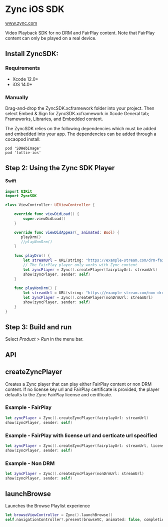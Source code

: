 # Zync iOS SDK
www.zync.com

Video Playback SDK for no DRM and FairPlay content. Note that FairPlay content can only be played on a real device.

## **Install ZyncSDK**: 
### Requirements
- Xcode 12.0+
- iOS 14.0+
### Manually

Drag-and-drop the ZyncSDK.xcframework folder into your project. Then select Embed & Sign for ZyncSDK.xcframework in Xcode General tab; Frameworks, Libraries, and Embedded content.

The ZyncSDK relies on the following dependencies which must be added and embedded into your app. The dependencies can be added through a cocaopod install:
```
pod 'SDWebImage'
pod 'lottie-ios'
```

## **Step 2:** Using the Zync SDK Player

#### Swift
```swift
import UIKit
import ZyncSDK

class ViewController: UIViewController {

    override func viewDidLoad() {
        super.viewDidLoad()
    }

    override func viewDidAppear(_ animated: Bool) {
       playDrm()
       //playNonDrm()
    }
    
    func playDrm() {
        let streamUrl = URL(string: "https://example-stream.com/drm-fairplay/sampleVideo/master.m3u8")!
        // The FairPlay player only works with Zync content
        let zyncPlayer = Zync().createPlayer(fairplayUrl: streamUrl)
        show(zyncPlayer, sender: self)
    }
    
    func playNonDrm() {
        let streamUrl = URL(string: "https://example-stream.com/non-drm/sampleVideo/master.m3u8")!
        let zyncPlayer = Zync().createPlayer(nonDrmUrl: streamUrl)
        show(zyncPlayer, sender: self)
    }
}
```

## **Step 3:** Build and run
Select _Product > Run_ in the menu bar.

## API

## createZyncPlayer
Creates a Zync player that can play either FairPlay content or non DRM content. If no license key url and FairPlay certificate is provided, the player defaults to the Zync FairPlay license and ceritficate.

### Example - FairPlay
```swift
let zyncPlayer = Zync().createZyncPlayer(fairplayUrl: streamUrl)
show(zyncPlayer, sender: self)
```

### Example - FairPlay with license url and certicate url specified
```swift
let zyncPlayer = Zync().createZyncPlayer(fairplayUrl: streamUrl, licenseUrl: licenseUrl, certificateUrl: certificateUrl)
show(zyncPlayer, sender: self)
```

### Example - Non DRM
```swift
let zyncPlayer = Zync().createZyncPlayer(nonDrmUrl: streamUrl)
show(zyncPlayer, sender: self)
```

## launchBrowse
Launches the Browse Playlist experience
```swift
let browseViewController = Zync().launchBrowse()
self.navigationController?.present(browseVC, animated: false, completion: nil)
```
